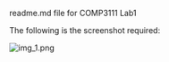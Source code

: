 readme.md file for COMP3111 Lab1

The following is the screenshot required:

![img_1.png](img_1.png)